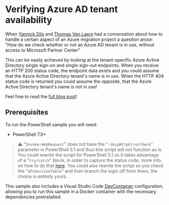 # Verifying Azure AD tenant availability

When [Yannick Dils](https://www.tunecom.be/) and [Thomas Van Laere](https://thomasvanlaere.com/) had a conversation about how to handle a certain aspect of an Azure migration project a question arose: "How do we check whether or not an Azure AD tenant is in use, without access to Microsoft Partner Center"

This can be easily achieved by looking at the tenant-specific Azure Active Directory single sign-on and single sign-out endpoints. When you receive an HTTP 200 status code, the endpoint data exists and you could assume that the Azure Active Directory tenant's name is in use. When the HTTP 404 status code is returned you could assume the opposite, that the Azure Active Directory tenant's name is not in use!

Feel free to read the [full blog post](https://thomasvanlaere.com/posts/2021/05/verifying-azure-ad-tenant-availability/)!

## Prerequisites

To run the PowerShell sample you will need:

- PowerShell 7.0+

> ⚠️ "```Invoke-WebRequest```" does not have the "```-SkipHttpErrorCheck```" parameter in PowerShell 5.1 and thus this script will not function as is. You could rewrite the script for PowerShell 5.1 so it takes advantage of a "```try/catch```" block, in order to capture the status code, more info on how to do that [here](https://docs.microsoft.com/en-us/powershell/module/microsoft.powershell.utility/invoke-webrequest?view=powershell-5.1#example-4--catch-non-success-messages-from-invoke-webrequest). You could also rewrite the script so you check the "```$PsVersionTable```" and then branch the logic off from there, the choice is entirely yours.

This sample also includes a Visual Studio Code [DevContainer](https://code.visualstudio.com/docs/remote/containers) configuration, allowing you to run this sample in a Docker container with the necessary dependencies preinstalled.
